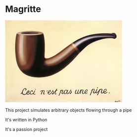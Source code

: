 # Magritte

![Ceci n'est pas une pipe](MagrittePipe.jpg)

This project simulates arbitrary objects flowing through a pipe

It's written in Python

It's a passion project
